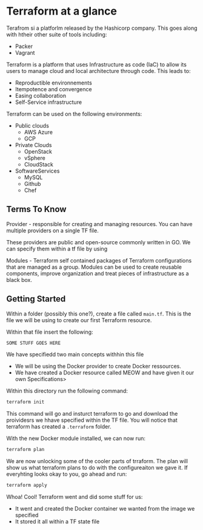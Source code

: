 # Terraform at a glance

Terafrom si a platforlm released by the Hashicorp company. This goes along with htheir other suite of tools including:
- Packer
- Vagrant


Terraform is a platform that uses Infrastructure as code (IaC) to allow its users to manage cloud and local architecture through code. This leads to:

* Reproductible environnements
* Itempotence and convergence
* Easing collaboration
* Self-Service infrastructure

Terraform can be used on the following environments:

* Public clouds
    * AWS
Azure
    * GCP
* Private Clouds
    * OpenStack
    * vSphere
    * CloudStack
* SoftwareServices
    * MySQL
    * Github
    * Chef


## Terms To Know

Provider - responsible for creating and managing resources. You can have multiple providers on a single TF file.

These providers are public and open-source commonly written in GO. We can specify them within a tf file by using

Modules - Terraform self contained packages of Terraform configurations that are managed as a group. Modules can be used to create reusable components, improve organization and treat pieces of infrastructure as a black box.

## Getting Started

Within a folder (possibly this one?), create a file called `main.tf`. This is the file we will be using to create our first Terraform resource.

Within that file insert the following:
```bash
SOME STUFF GOES HERE
```

We have specifiedd two main concepts withhin this file
- We will be using the Docker provider to create Docker ressources.
- We have created a Docker resource called MEOW and have given it our own Specifications> 

Within this directory run the following command:

```bash
terraform init
```
This command will go and insturct terraform to go and download the proividesrs we hhave specified within the TF file. You will notice that terraform has created a `.terraform` folder.

With the new Docker module installed, we can now run:

```bash
terraform plan
```

We are now unlocking some of the cooler parts of trraform. The plan will show us what terraform plans to do with the configureaiton we gave it. If everyhting looks okay to you, go ahead and run:

```bash
terraform apply
```

Whoa! Cool! Terraform went and did some stuff for us:

- It went and created the Docker container we wanted from the image we specified
- It stored it all within a TF state file